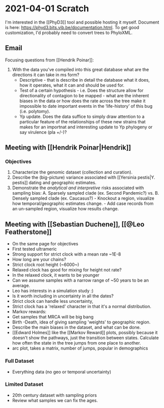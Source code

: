 # 2021-04-01 Scratch

I'm interested in the [[PhyD3]] tool and possible hosting it myself. Document is here: <https://phyd3.bits.vib.be/documentation.html>. To get good customization, I'd probably need to convert trees to PhyloXML.

## Email

Focusing questions from [[Hendrik Poinar]]:

1. With the data you’ve compiled into this great database what are the directions it can take in ms form?  
	- Descriptive - that is describe in detail the database what it does, how it operates, what it can and should be used for.  
	- Test of a certain hypothesis - i.e. Does the structure allow for directionality of contagion to be mapped - what are the inherent biases in the data or how does the rate across the tree make it impossible to date important events in the ‘life-history’ of this bug (i.e. polytomy).  
  	- Yp update. Does the data suffice to simply draw attention to a particular feature of the relationships of these new strains that makes for an importnat and interesting update to Yp phylogeny or say virulence (pla +/-)?

## Meeting with [[Hendrik Poinar|Hendrik]]

### Objectives
1. Characterize the genomic dataset (collection and curation).
2. Describe the (big-picture) variance associated with [[Yersinia pestis|Y. pestis]] dating and geographic estimates.
3. Demonstrate the *analytical and interpretive* risks associated with sampling bias:
		A. Sparsely sampled clade (ex. Second Pandemic?) vs.
		B. Densely sampled clade (ex. Caucasus?) 
		- Knockout a region, visualize how temporal/geographic estimates change.
		- Add case records from an un-sampled region, visualize how results change.

## Meeting with [[Sebastian Duchene]], [[@Leo Featherstone]]

- On the same page for objectives
- First tested ultrameric
- Strong support for strict clock with a mean rate ~1E-8
- How long are your chains?
- Strict clock root height (~6000~)
- Relaxed clock has good for mixing for height not rate?
- In the relaxed clock, it wants to be younger
- Can we assume samples with a narrow range of ~50 years to be an average.
- Leo has interests in a simulation study :) 
- Is it worth including in uncertainty in all the dates? 
- Strict clock can handle less uncertainty, 
- Strict clock has a 'relaxed' character in that it's a normal distribution.
- Markov rewards:
- Get samples that MRCA will be big bang
- Birth -Death, idea of giving sampling 'weights' to geographic region.
- Describe the main biases in the dataset, and what can be done.
- [[Edward Holmes]] like the [[Markov Reward]] plots, possibly because it doesn't show the pathways, just the transition between states. Calculate how often the state in the tree jumps from one place to another.
- arc plot, takes a matrix, number of jumps, popular in demographics

### Full Dataset

- Everything data (no geo or temporal uncertainty)

### Limited Dataset
- 20th century dataset with sampling priors
- Review what samples we can fix the ages.

### 




